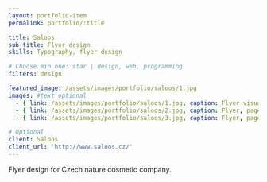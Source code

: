 ```yaml
---
layout: portfolio-item
permalink: portfolio/:title

title: Saloos
sub-title: Flyer design
skills: Typography, flyer design

# Choose min one: star | design, web, programming
filters: design

featured_image: /assets/images/portfolio/saloos/1.jpg
images: #text optional
  - { link: /assets/images/portfolio/saloos/1.jpg, caption: Flyer visualization}
  - { link: /assets/images/portfolio/saloos/2.jpg, caption: Flyer, page 1}
  - { link: /assets/images/portfolio/saloos/3.jpg, caption: Flyer, page 2}

# Optional
client: Saloos
client_url: 'http://www.saloos.cz/'
---
```

Flyer design for Czech nature cosmetic company.
